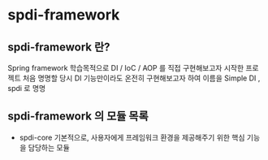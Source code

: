 # spdi-framework

## spdi-framework 란?
Spring framework 학습목적으로 DI / IoC / AOP 를 직접 구현해보고자 시작한 프로젝트
처음 명명할 당시 DI 기능만이라도 온전히 구현해보고자 하여 이름을 Simple DI , spdi 로 명명
 
## spdi-framework 의 모듈 목록
- spdi-core 기본적으로, 사용자에게 프레임워크 환경을 제공해주기 위한 핵심 기능을 담당하는 모듈 

